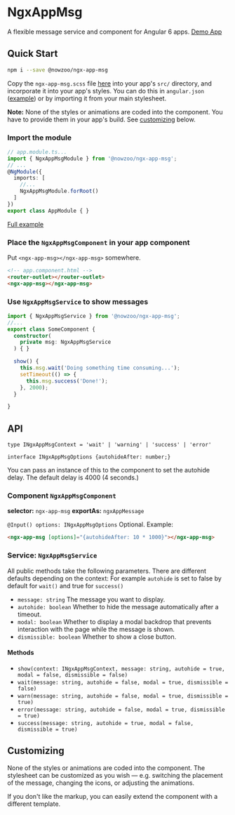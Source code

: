 # NgxAppMsg

A flexible message service and component for Angular 6 apps. [Demo App](https://nowzoo.github.io/ngx-app-msg/)


## Quick Start

```bash
npm i --save @nowzoo/ngx-app-msg
```

Copy the `ngx-app-msg.scss` file [here](https://github.com/nowzoo/ngx-app-msg/blob/master/src/ngx-app-msg.scss) into your app's `src/` directory, and incorporate it into your app's styles. You can do this in `angular.json` ([example](https://github.com/nowzoo/ngx-app-msg/blob/master/angular.json#L31)) or by importing it from your main stylesheet.

**Note:** None of the styles or animations are coded into the component. You have to provide them in your app's build. See [customizing](#customizing) below.

### Import the module
```ts
// app.module.ts...
import { NgxAppMsgModule } from '@nowzoo/ngx-app-msg';
// ...
@NgModule({
  imports: [
    //...
    NgxAppMsgModule.forRoot()
  ]
})
export class AppModule { }
```
[Full example](https://github.com/nowzoo/ngx-app-msg/blob/master/src/app/app.module.ts)

### Place the `NgxAppMsgComponent` in your app component
Put `<ngx-app-msg></ngx-app-msg>` somewhere.
```html
<!-- app.component.html -->
<router-outlet></router-outlet>
<ngx-app-msg></ngx-app-msg>
```

### Use `NgxAppMsgService` to show messages
```ts
import { NgxAppMsgService } from '@nowzoo/ngx-app-msg';
//...
export class SomeComponent {
  constructor(
    private msg: NgxAppMsgService
  ) { }

  show() {
    this.msg.wait('Doing something time consuming...');
    setTimeout(() => {
      this.msg.success('Done!');
    }, 2000);
  }

}
```

## API


`type INgxAppMsgContext = 'wait' | 'warning' | 'success' | 'error'`

`interface INgxAppMsgOptions {autohideAfter: number;}`

You can pass an instance of this to the component to set the autohide delay. The default delay is 4000 (4 seconds.)


### Component `NgxAppMsgComponent`

**selector:** `ngx-app-msg` **exportAs:** `ngxAppMessage`

`@Input() options: INgxAppMsgOptions` Optional. Example:
```html
<ngx-app-msg [options]="{autohideAfter: 10 * 1000}"></ngx-app-msg>
```


### Service: `NgxAppMsgService`
All public methods take the following parameters. There are different defaults depending on the context: For example `autohide` is set to false by default for `wait()` and true for `success()`

 - `message: string` The message you want to display.
 - `autohide: boolean` Whether to hide the message automatically after a timeout.
 - `modal: boolean` Whether to display a modal backdrop that prevents interaction with the page while the message is shown.
 - `dismissible: boolean` Whether to show a close button.

#### Methods
 - `show(context: INgxAppMsgContext, message: string, autohide = true, modal = false, dismissible = false)`
 - `wait(message: string, autohide = false, modal = true, dismissible = false)`
 - `warn(message: string, autohide = false, modal = true, dismissible = true)`
 - `error(message: string, autohide = false, modal = true, dismissible = true)`
 - `success(message: string, autohide = true, modal = false, dismissible = true)`

## Customizing

None of the styles or animations are coded into the component. The stylesheet can be customized as you wish &mdash; e.g. switching the placement of the message, changing the icons, or adjusting the animations.

If you don't like the markup, you can easily extend the component with a different template.
